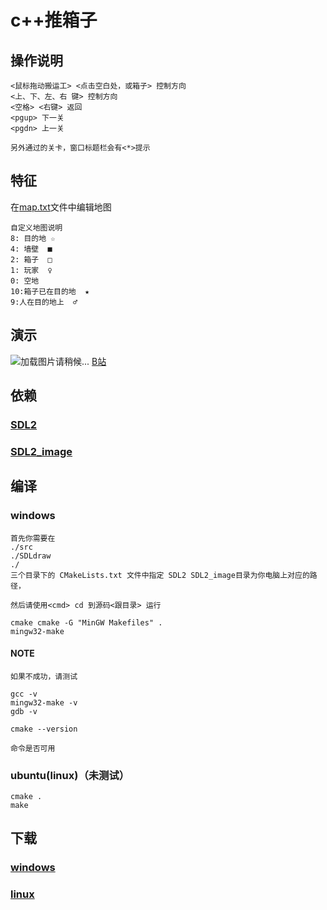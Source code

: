 # c++推箱子

## 操作说明

    <鼠标拖动搬运工> <点击空白处，或箱子> 控制方向
    <上、下、左、右 键> 控制方向
    <空格> <右键> 返回
    <pgup> 下一关
    <pgdn> 上一关

    另外通过的关卡，窗口标题栏会有<*>提示

## 特征

在[map.txt](https://github.com/liubailin2017/box/blob/graph/map.txt)文件中编辑地图

    自定义地图说明
    8: 目的地 ☆
    4: 墙壁  ■
    2: 箱子  □
    1: 玩家  ♀
    0: 空地
    10:箱子已在目的地  ★
    9:人在目的地上  ♂

## 演示

![加载图片请稍候...](readme_img/prtsc.gif)
[B站](https://www.bilibili.com/video/BV1Sa4y1e7nv)
## 依赖

### [SDL2](http://www.libsdl.org/download-2.0.php)

### [SDL2_image](http://www.libsdl.org/projects/SDL_image/)

## 编译

### windows

    首先你需要在 
    ./src 
    ./SDLdraw 
    ./ 
    三个目录下的 CMakeLists.txt 文件中指定 SDL2 SDL2_image目录为你电脑上对应的路径，
    
    然后请使用<cmd> cd 到源码<跟目录> 运行

    cmake cmake -G "MinGW Makefiles" .
    mingw32-make

#### NOTE

    如果不成功，请测试 

    gcc -v
    mingw32-make -v
    gdb -v

    cmake --version

    命令是否可用

### ubuntu(linux)（未测试）

    cmake .
    make

## 下载

### [windows](https://github.com/liubailin2017/box/releases/download/1.10-g/output.zip)

### [linux](https://github.com/liubailin2017/box/releases/download/ver1.1-g/box-linux.tar)
